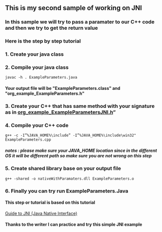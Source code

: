##  This is my second sample of working on JNI

### In this sample we will try to pass a paramater to our C++ code and then we try to get the return value

### Here is the step by step tutorial

### 1. Create your java class

### 2. Compile your java class 
``javac -h . ExampleParameters.java`` 
#### Your output file will be "ExampleParameters.class" and "org_example_ExampleParameters.h"

### 3. Create your C++ that has same method with your signature as in [org_example_ExampleParametersJNI.h](org_example_ExampleParametersJNI.h)”

### 4. Compile your C++ code
``g++ -c -I”%JAVA_HOME%\include” -I”%JAVA_HOME%\include\win32" ExampleParameters.cpp``
##### notes : please make sure your JAVA_HOME location since in the different OS it will be different path so make sure you are not wrong on this step

### 5. Create shared library base on your output file
``g++ -shared -o nativeWithParamaters.dll ExampleParameters.o`` 

### 6. Finally you can try run ExampleParameters.Java

#### This step or tutorial is based on this tutorial
[Guide to JNI (Java Native Interface)](https://www.baeldung.com/jni)

#### Thanks to the writer I can practice and try this simple JNI example


    

